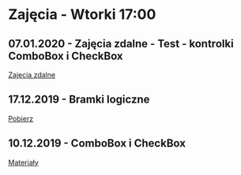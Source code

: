# Zajęcia - Wtorki 17:00

## 07.01.2020 - Zajęcia zdalne - Test - kontrolki ComboBox i CheckBox

[Zajęcia zdalne](Test2)

## 17.12.2019 - Bramki logiczne

[Pobierz](Download/bramki.zip)

## 10.12.2019 - ComboBox i CheckBox

[Materiały](P2T08_Materialy.pdf)